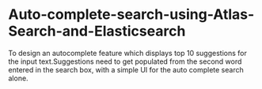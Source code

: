 # Auto-complete-search-using-Atlas-Search-and-Elasticsearch
To design an autocomplete feature which displays top 10 suggestions for the input text.Suggestions need to get populated from the second word entered in the search box, with a simple UI for the auto complete search alone.
